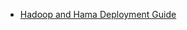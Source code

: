 * [Hadoop and Hama Deployment Guide](http://people.apache.org/~tjungblut/downloads/hamadocs/ApacheHamaInstallationGuide_06.pdf)
